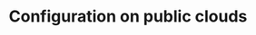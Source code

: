---
title: Configuration on public clouds
show_read_time: false
show_toc: false
canonical_url: 'https://docs.projectcalico.org/v3.9/reference/public-cloud/index'
---